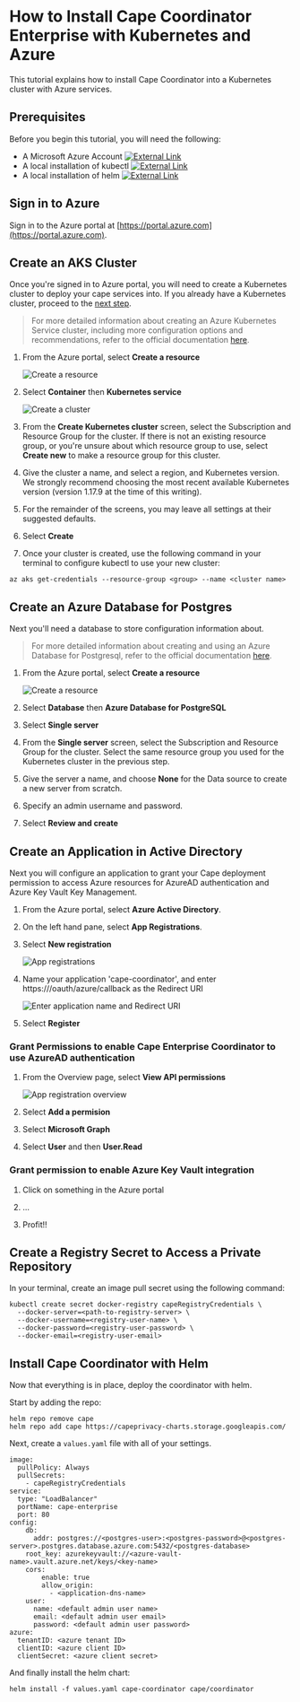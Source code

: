 # How to Install Cape Coordinator Enterprise with Kubernetes and Azure

This tutorial explains how to install Cape Coordinator into a Kubernetes cluster with Azure services.

## Prerequisites

Before you begin this tutorial, you will need the following:

- A Microsoft Azure Account [![External Link](/assets/images/extlink.svg)](https://azure.microsoft.com/en-us/resources/videos/sign-up-for-microsoft-azure/)
- A local installation of kubectl [![External Link](/assets/images/extlink.svg)](https://kubernetes.io/docs/tasks/tools/install-kubectl/)
- A local installation of helm [![External Link](/assets/images/extlink.svg)](https://helm.sh/docs/intro/install/)

## Sign in to Azure

Sign in to the Azure portal at [https://portal.azure.com](https://portal.azure.com).

## Create an AKS Cluster

Once you're signed in to Azure portal, you will need to create a Kubernetes cluster to deploy your cape services into. If you already have a Kubernetes cluster, proceed to the [next step](#create-an-azure-database-for-postgres).

> For more detailed information about creating an Azure Kubernetes Service cluster, including more configuration options and recommendations,  refer to the official documentation [here](https://docs.microsoft.com/en-us/azure/aks/).

1. From the Azure portal, select __Create a resource__

    ![Create a resource](/assets/images/azure/create_resource.png)

2. Select __Container__ then __Kubernetes service__

    ![Create a cluster](/assets/images/azure/create_cluster.png)

3. From the __Create Kubernetes cluster__ screen, select the Subscription and Resource Group for the cluster. If there is not an existing resource group, or you're unsure about which resource group to use, select __Create new__ to make a resource group for this cluster.

4. Give the cluster a name, and select a region, and Kubernetes version. We strongly recommend choosing the most recent available Kubernetes version (version 1.17.9 at the time of this writing).

5. For the remainder of the screens, you may leave all settings at their suggested defaults.

6. Select __Create__

7. Once your cluster is created, use the following command in your terminal to configure kubectl to use your new cluster:

```
az aks get-credentials --resource-group <group> --name <cluster name>
```

## Create an Azure Database for Postgres

Next you'll need a database to store configuration information about.

> For more detailed information about creating and using an Azure Database for Postgresql, refer to the official documentation [here](https://docs.microsoft.com/en-us/azure/postgresql/).

1. From the Azure portal, select __Create a resource__

    ![Create a resource](/assets/images/azure/create_resource.png)

2. Select __Database__ then __Azure Database for PostgreSQL__

3. Select __Single server__

4. From the __Single server__ screen, select the Subscription and Resource Group for the cluster. Select the same resource group you used for the Kubernetes cluster in the previous step.

4. Give the server a name, and choose __None__ for the Data source to create a new server from scratch.

5. Specify an admin username and password.

6. Select __Review and create__

## Create an Application in Active Directory

Next you will configure an application to grant your Cape deployment permission to access Azure resources for AzureAD authentication and Azure Key Vault Key Management.

1. From the Azure portal, select __Azure Active Directory__.

2. On the left hand pane, select __App Registrations__.

3. Select __New registration__

    ![App registrations](/assets/images/azure/app_registrations.png)

4. Name your application 'cape-coordinator', and enter https://<your cape URL>/oauth/azure/callback as the Redirect URI

    ![Enter application name and Redirect URI](/assets/images/azure/register_an_application.png)

5. Select __Register__

### Grant Permissions to enable Cape Enterprise Coordinator to use AzureAD authentication

1. From the Overview page, select __View API permissions__

    ![App registration overview](/assets/images/azure/app_registration_overview.png)

2. Select __Add a permision__

3. Select __Microsoft Graph__

4. Select __User__ and then __User.Read__

### Grant permission to enable Azure Key Vault integration

1. Click on something in the Azure portal

2. ...

3. Profit!!

## Create a Registry Secret to Access a Private Repository

In your terminal, create an image pull secret using the following command:

```
kubectl create secret docker-registry capeRegistryCredentials \
  --docker-server=<path-to-registry-server> \
  --docker-username=<registry-user-name> \
  --docker-password=<registry-user-password> \
  --docker-email=<registry-user-email>
```

## Install Cape Coordinator with Helm

Now that everything is in place, deploy the coordinator with helm.

Start by adding the repo:
```
helm repo remove cape
helm repo add cape https://capeprivacy-charts.storage.googleapis.com/
```

Next, create a `values.yaml` file with all of your settings.

```
image:
  pullPolicy: Always
  pullSecrets:
    - capeRegistryCredentials
service:
  type: "LoadBalancer"
  portName: cape-enterprise
  port: 80
config:
    db:
      addr: postgres://<postgres-user>:<postgres-password>@<postgres-server>.postgres.database.azure.com:5432/<postgres-database>
    root_key: azurekeyvault://<azure-vault-name>.vault.azure.net/keys/<key-name>
    cors:
        enable: true
        allow_origin:
          - <application-dns-name>
    user:
      name: <default admin user name>
      email: <default admin user email>
      password: <default admin user password>
azure:
  tenantID: <azure tenant ID>
  clientID: <azure client ID>
  clientSecret: <azure client secret>
```

And finally install the helm chart:

```
helm install -f values.yaml cape-coordinator cape/coordinator
```
